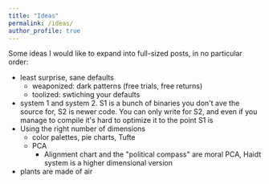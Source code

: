 ```yaml
---
title: "Ideas"
permalink: /ideas/
author_profile: true
---
```


Some ideas I would like to expand into full-sized posts, in no particular order:

- least surprise, sane defaults
    - weaponized: dark patterns (free trials, free returns)
    - toolized: swtiching your defaults
- system 1 and system 2. S1 is a bunch of binaries you don't ave the source for,
  S2 is newer code. You can only write for S2, and even if you manage to compile
  it's hard to optimize it to the point S1 is
- Using the right number of dimensions
    - color palettes, pie charts, Tufte
    - PCA
        - Alignment chart and the "political compass" are moral PCA, Haidt system is a higher dimensional
          version
- plants are made of air



